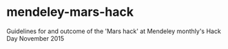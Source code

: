 # mendeley-mars-hack
Guidelines for and outcome of the 'Mars hack' at Mendeley monthly's Hack Day November 2015
